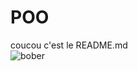 # POO

coucou c'est le README.md  
![bober](https://media.tenor.com/fF4sTbrZvnsAAAAM/bober-kurwa.gif)